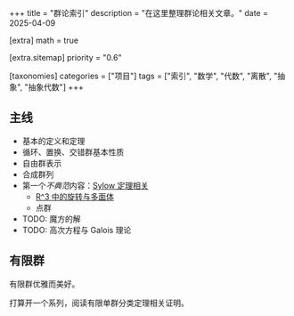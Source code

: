+++
title = "群论索引"
description = "在这里整理群论相关文章。"
date = 2025-04-09

[extra]
math = true

[extra.sitemap]
priority = "0.6"

[taxonomies]
categories = ["项目"]
tags = ["索引", "数学", "代数", "离散", "抽象", "抽象代数"]
+++

## 主线
- 基本的定义和定理
- 循环、置换、交错群基本性质
- 自由群表示
- 合成群列
- 第一个*不典范*内容：[Sylow 定理相关](/posts/group-theory-p1/)
	- [R^3 中的旋转与多面体](/posts/group-theory-p1-2/)
	- 点群
- TODO: 魔方的解
- TODO: 高次方程与 Galois 理论

## 有限群
有限群优雅而美好。

打算开一个系列，阅读有限单群分类定理相关证明。
